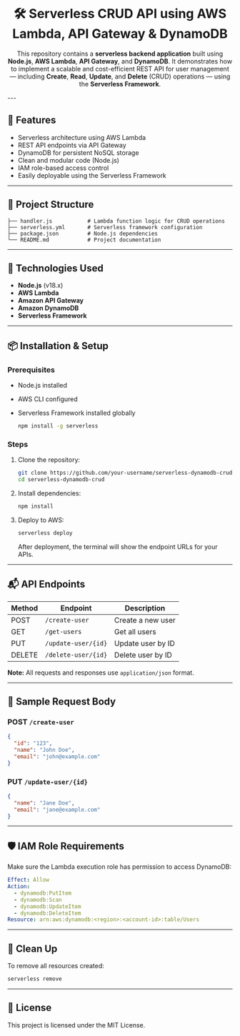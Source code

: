 <div align = "center">
  
# 🛠️ Serverless CRUD API using AWS Lambda, API Gateway & DynamoDB

This repository contains a **serverless backend application** built using **Node.js**, **AWS Lambda**, **API Gateway**, and **DynamoDB**. It demonstrates how to implement a scalable and cost-efficient REST API for user management — including **Create**, **Read**, **Update**, and **Delete** (CRUD) operations — using the **Serverless Framework**.

</div>
---

## 🚀 Features

* Serverless architecture using AWS Lambda
* REST API endpoints via API Gateway
* DynamoDB for persistent NoSQL storage
* Clean and modular code (Node.js)
* IAM role-based access control
* Easily deployable using the Serverless Framework

---

## 📁 Project Structure

```
├── handler.js           # Lambda function logic for CRUD operations
├── serverless.yml       # Serverless framework configuration
├── package.json         # Node.js dependencies
└── README.md            # Project documentation
```

---

## 🧩 Technologies Used

* **Node.js** (v18.x)
* **AWS Lambda**
* **Amazon API Gateway**
* **Amazon DynamoDB**
* **Serverless Framework**

---

## 📦 Installation & Setup

### Prerequisites

* Node.js installed
* AWS CLI configured
* Serverless Framework installed globally

  ```bash
  npm install -g serverless
  ```

### Steps

1. Clone the repository:

   ```bash
   git clone https://github.com/your-username/serverless-dynamodb-crud.git
   cd serverless-dynamodb-crud
   ```

2. Install dependencies:

   ```bash
   npm install
   ```

3. Deploy to AWS:

   ```bash
   serverless deploy
   ```

   After deployment, the terminal will show the endpoint URLs for your APIs.

---

## 📬 API Endpoints

| Method | Endpoint            | Description       |
| ------ | ------------------- | ----------------- |
| POST   | `/create-user`      | Create a new user |
| GET    | `/get-users`        | Get all users     |
| PUT    | `/update-user/{id}` | Update user by ID |
| DELETE | `/delete-user/{id}` | Delete user by ID |

**Note:** All requests and responses use `application/json` format.

---

## 📘 Sample Request Body

### POST `/create-user`

```json
{
  "id": "123",
  "name": "John Doe",
  "email": "john@example.com"
}
```

### PUT `/update-user/{id}`

```json
{
  "name": "Jane Doe",
  "email": "jane@example.com"
}
```

---

## 🛡 IAM Role Requirements

Make sure the Lambda execution role has permission to access DynamoDB:

```yaml
Effect: Allow
Action:
  - dynamodb:PutItem
  - dynamodb:Scan
  - dynamodb:UpdateItem
  - dynamodb:DeleteItem
Resource: arn:aws:dynamodb:<region>:<account-id>:table/Users
```

---

## 🧹 Clean Up

To remove all resources created:

```bash
serverless remove
```

---

## 📄 License

This project is licensed under the MIT License.
